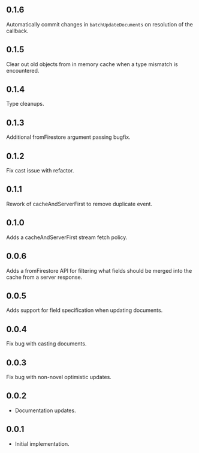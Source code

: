 ## 0.1.6

Automatically commit changes in `batchUpdateDocuments` on resolution of the callback.

## 0.1.5

Clear out old objects from in memory cache when a type mismatch is encountered.

## 0.1.4

Type cleanups.

## 0.1.3

Additional fromFirestore argument passing bugfix.

## 0.1.2

Fix cast issue with refactor.

## 0.1.1

Rework of cacheAndServerFirst to remove duplicate event.

## 0.1.0

Adds a cacheAndServerFirst stream fetch policy.

## 0.0.6

Adds a fromFirestore API for filtering what fields should be merged into the cache from a server response.

## 0.0.5

Adds support for field specification when updating documents.

## 0.0.4

Fix bug with casting documents.

## 0.0.3

Fix bug with non-novel optimistic updates.

## 0.0.2

* Documentation updates.

## 0.0.1

* Initial implementation.
